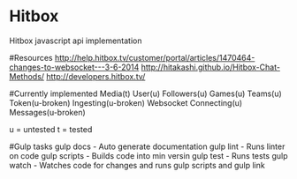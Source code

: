 Hitbox
======

Hitbox javascript api implementation

#Resources
http://help.hitbox.tv/customer/portal/articles/1470464-changes-to-websocket---3-6-2014
http://hitakashi.github.io/Hitbox-Chat-Methods/
http://developers.hitbox.tv/

#Currently implemented 
Media(t)
User(u)
Followers(u)
Games(u)
Teams(u)
Token(u-broken)
Ingesting(u-broken)
Websocket
   Connecting(u)
   Messages(u-broken)

u = untested
t = tested

#Gulp tasks
gulp docs - Auto generate documentation
gulp lint - Runs linter on code
gulp scripts - Builds code into min versin
gulp test - Runs tests
gulp watch - Watches code for changes and runs gulp scripts and gulp link
